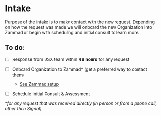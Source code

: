 # Intake

Purpose of the intake is to make contact with the new request. Depending on how the request was made we will onboard the new Organization into Zammad or begin with scheduling and initial consult to learn more. 

## To do:

* [ ] Response from DSX team within **48 hours** for any request
* [ ] Onboard Organization to Zammad\* \(get a preferred way to contact them\)
  * [See Zammad setup](zammad-setup-organization-onboard/adding-an-organization-to-zammad.md)
* [ ] Schedule Initial Consult & Assessment



\*_for any request that was received directly \(in person or from a phone call, other than Signal\)_

## 

